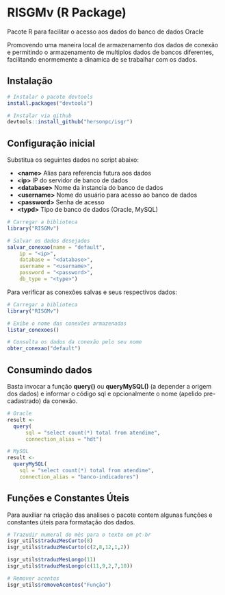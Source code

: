 # RISGMv (R Package)

Pacote R para facilitar o acesso aos dados do banco de dados Oracle

Promovendo uma maneira local de armazenamento dos dados de conexão e permitindo o armazenamento de multiplos dados de bancos diferentes, facilitando enormemente a dinamica de se trabalhar com os dados.


## Instalação

```R
# Instalar o pacote devtools
install.packages("devtools")

# Instalar via github
devtools::install_github("hersonpc/isgr")
```



## Configuração inicial

Substitua os seguintes dados no script abaixo:

* **\<name\>**	Alias para referencia futura aos dados
* **\<ip\>**	IP do servidor de banco de dados
* **\<database\>** Nome da instancia do banco de dados
* **\<username\>** Nome do usuário para acesso ao banco de dados
* **\<password\>** Senha de acesso
* **\<typd\>** Tipo de banco de dados (Oracle, MySQL)


```R
# Carregar a biblioteca
library("RISGMv")

# Salvar os dados desejados
salvar_conexao(name = "default",
	ip = "<ip>",
	database = "<database>",
	username = "<username>",
	password = "<password>",
	db_type = "<type>")
```

Para verificar as conexões salvas e seus respectivos dados:

```R
# Carregar a biblioteca
library("RISGMv")

# Exibe o nome das conexões armazenadas
listar_conexoes()

# Consulta os dados da conexão pelo seu nome
obter_conexao("default")
```



## Consumindo dados

Basta invocar a função **query()** ou  **queryMySQL()** (a depender a origem dos dados) e informar o código sql e opcionalmente o nome (apelido pre-cadastrado) da conexão.

```R
# Oracle
result <- 
  query(
      sql = "select count(*) total from atendime",
      connection_alias = "hdt")

# MySQL
result <- 
  queryMySQL(
    sql = "select count(*) total from atendime", 
    connection_alias = "banco-indicadores")
```

## Funções e Constantes Úteis

Para auxiliar na criação das analises o pacote contem algunas funções e constantes úteis para formatação dos dados.

```R
# Trazudir numeral do mês para o texto em pt-br
isgr_utils$traduzMesCurto(8)
isgr_utils$traduzMesCurto(c(2,8,12,1,2))

isgr_utils$traduzMesLongo(11)
isgr_utils$traduzMesLongo(c(11,9,2,7,10))

# Remover acentos
isgr_utils$removeAcentos("Função")
```

